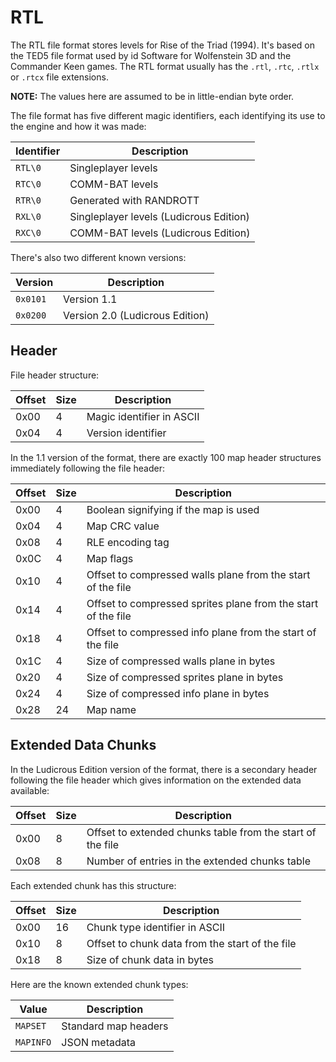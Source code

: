 
# RTL

The RTL file format stores levels for Rise of the Triad (1994). It's based on
the TED5 file format used by id Software for Wolfenstein 3D and the Commander
Keen games. The RTL format usually has the `.rtl`, `.rtc`, `.rtlx` or `.rtcx`
file extensions.

**NOTE:** The values here are assumed to be in little-endian byte order.

The file format has five different magic identifiers, each identifying its
use to the engine and how it was made:

| Identifier | Description |
|---|---|
| `RTL\0` | Singleplayer levels |
| `RTC\0` | COMM-BAT levels |
| `RTR\0` | Generated with RANDROTT |
| `RXL\0` | Singleplayer levels (Ludicrous Edition) |
| `RXC\0` | COMM-BAT levels (Ludicrous Edition) |

There's also two different known versions:

| Version | Description |
|---|---|
| `0x0101` | Version 1.1 |
| `0x0200` | Version 2.0 (Ludicrous Edition) |

## Header

File header structure:

| Offset | Size | Description |
|---|---|---|
| 0x00 | 4 | Magic identifier in ASCII |
| 0x04 | 4 | Version identifier |

In the 1.1 version of the format, there are exactly 100 map header structures
immediately following the file header:

| Offset | Size | Description |
|---|---|---|
| 0x00 | 4 | Boolean signifying if the map is used |
| 0x04 | 4 | Map CRC value |
| 0x08 | 4 | RLE encoding tag |
| 0x0C | 4 | Map flags |
| 0x10 | 4 | Offset to compressed walls plane from the start of the file |
| 0x14 | 4 | Offset to compressed sprites plane from the start of the file |
| 0x18 | 4 | Offset to compressed info plane from the start of the file |
| 0x1C | 4 | Size of compressed walls plane in bytes |
| 0x20 | 4 | Size of compressed sprites plane in bytes |
| 0x24 | 4 | Size of compressed info plane in bytes |
| 0x28 | 24 | Map name |

## Extended Data Chunks

In the Ludicrous Edition version of the format, there is a secondary header
following the file header which gives information on the extended data
available:

| Offset | Size | Description |
|---|---|---|
| 0x00 | 8 | Offset to extended chunks table from the start of the file |
| 0x08 | 8 | Number of entries in the extended chunks table |

Each extended chunk has this structure:

| Offset | Size | Description |
|---|---|---|
| 0x00 | 16 | Chunk type identifier in ASCII |
| 0x10 | 8 | Offset to chunk data from the start of the file |
| 0x18 | 8 | Size of chunk data in bytes |

Here are the known extended chunk types:

| Value | Description |
|---|---|
| `MAPSET` | Standard map headers |
| `MAPINFO` | JSON metadata |

